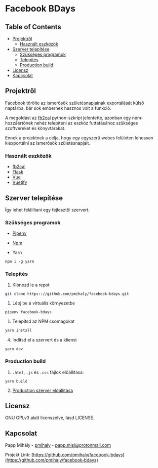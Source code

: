 # Facebook BDays

<!-- TABLE OF CONTENTS -->

## Table of Contents

- [Projektről](#about-the-project)
  - [Használt eszközök](#built-with)
- [Szerver telepítése](#getting-started)
  - [Szükséges programok](#szükséges-programok)
  - [Telepítés](#Telepítés)
  - [Production build](#production-build)
- [Licensz](#licensz)
- [Kapcsolat](#Kapcsolat)

<!-- Projektről -->

## Projektről

Facebook törölte az ismerősök születésnapjainak exportálását külső naptárba,
bár sok embernek hasznos volt a funkció.

A megoldást az [fb2cal](https://github.com/mobeigi/fb2cal) python-szkript jelentette,
azonban egy nem-hozzáértőnek nehéz telepíteni az eszköz futtatásához szükséges szoftvereket és könyvtárakat.

Ennek a projektnek a célja, hogy egy egyszerű webes felületen lehessen kiexportálni az ismerősök születésnapjait.

### Használt eszközök

- [fb2cal](https://github.com/mobeigi/fb2cal)
- [Flask](https://palletsprojects.com/p/flask/)
- [Vue](https://vuejs.org/)
- [Vuetify](https://vuetifyjs.com)

<!-- Szerver telepítése -->

## Szerver telepítése

Így lehet felállítani egy fejlesztői szervert.

### Szükséges programok

- [Pipenv](https://pipenv-fork.readthedocs.io/en/latest/)

- [Npm](https://nodejs.org)

- Yarn

```
npm i -g yarn
```

### Telepítés

1. Klónozd le
   a repot

```sh
git clone https:://github.com/pmihaly/facebook-bdays.git
```

1. Lépj be a virtuális környezetbe

```
pipenv facebook-bdays
```

1. Telepítsd az NPM csomagokat

```sh
yarn install
```

4. Indítsd el a szervert és a klienst

```
yarn dev
```

### Production build

1. `.html`, `.js` és `.css` fájlok előállítása:

```
yarn build
```

2. [Production szerver előállítása](https://flask.palletsprojects.com/en/1.1.x/tutorial/deploy/)

<!-- Licensz -->

## Licensz

GNU GPLv3 alatt licenszelve, lásd LICENSE.

<!-- Kapcsolat -->

## Kapcsolat

Papp Mihály - [pmihaly](https://github.com/pmihaly/) - papp.misi@protonmail.com

Projekt Link: [https://github.com/pmihaly/facebook-bdays](https://github.com/pmihaly/facebook-bdays)
